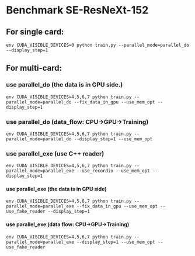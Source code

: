 # Benchmark SE-ResNeXt-152

## For single card:
```
env CUDA_VISIBLE_DEVICES=0 python train.py --parallel_mode=parallel_do --display_step=1
```

## For multi-card:
### use parallel_do (the data is in GPU side.)
```
env CUDA_VISIBLE_DEVICES=4,5,6,7 python train.py --parallel_mode=parallel_do --fix_data_in_gpu --use_mem_opt --display_step=1 
```
### use parallel_do (data_flow: CPU->GPU->Training)
```
env CUDA_VISIBLE_DEVICES=4,5,6,7 python train.py --parallel_mode=parallel_do --display_step=1 --use_mem_opt
```

###  use parallel_exe (use C++ reader)
```
env CUDA_VISIBLE_DEVICES=4,5,6,7 python train.py --parallel_mode=parallel_exe --use_recordio --use_mem_opt --display_step=1
```
#### use parallel_exe (the data is in GPU side) 
```
env CUDA_VISIBLE_DEVICES=4,5,6,7 python train.py --parallel_mode=parallel_exe --fix_data_in_gpu --use_mem_opt --use_fake_reader --display_step=1 
```
#### use parallel_exe (data flow: CPU->GPU->Training)  
```
env CUDA_VISIBLE_DEVICES=4,5,6,7 python train.py --parallel_mode=parallel_exe --display_step=1 --use_mem_opt --use_fake_reader
```
